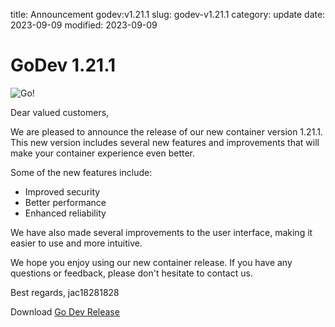 title: Announcement godev:v1.21.1
slug: godev-v1.21.1
category: update
date: 2023-09-09
modified: 2023-09-09

# GoDev 1.21.1

![Go!]({static}/images/universe/go.png)

Dear valued customers,

We are pleased to announce the release of our new container version 1.21.1. This new version includes several new features and improvements that will make your container experience even better.

Some of the new features include:

- Improved security
- Better performance
- Enhanced reliability

We have also made several improvements to the user interface, making it easier to use and more intuitive.

We hope you enjoy using our new container release. If you have any questions or feedback, please don't hesitate to contact us.

Best regards,
jac18281828

Download [Go Dev Release](https://github.com/jac18281828/godev/pkgs/container/godev/118951410?tag=v1.21.1)


